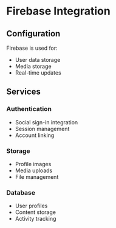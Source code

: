 # Firebase Integration

## Configuration

Firebase is used for:

- User data storage
- Media storage
- Real-time updates

## Services

### Authentication

- Social sign-in integration
- Session management
- Account linking

### Storage

- Profile images
- Media uploads
- File management

### Database

- User profiles
- Content storage
- Activity tracking
